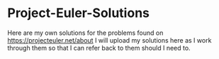 # Project-Euler-Solutions
Here are my own solutions for the problems found on https://projecteuler.net/about 
I will upload my solutions here as I work through them so that I can refer back to them should I need to.
